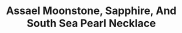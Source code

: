 ---
title: Assael Moonstone, Sapphire, And South Sea Pearl Necklace
description: |
  This elegant arrangement of luminous gemstones and South Sea Pearls will be your go-to from day into night.
specs: |
  13.4-10.9mm South Sea Cultured Pearls, 87.57 carats of Moonstones and 53.66 carats of Rondelle Sapphire beads, set in 18K Yellow Gold
images:
  - assael-moonstone-sapphire-and-south-sea-pearl-necklace.jpg
category: Essentials
tags:
  - necklaces
---